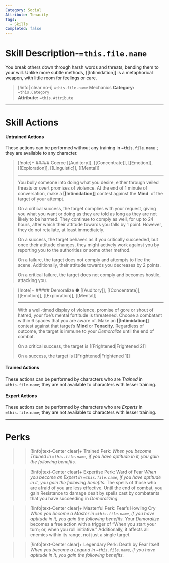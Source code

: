 ```yaml
---
Category: Social
Attribute: Tenacity
Tags:
  - Skills
Completed: false
---
```

# Skill Description-`=this.file.name`
You break others down through harsh words and threats, bending them to your will. Unlike more subtle methods, [[Intimidation]] is a metaphorical weapon, with little room for feelings or care. 
>[!info| clear no-i] `=this.file.name` Mechanics
>**Category:** `=this.Category`   
>**Attribute:** `=this.Attribute`
- - -
# Skill Actions
#### Untrained Actions
These actions can be performed without any training in `=this.file.name `; they are available to any character. 
> [!note]+ ##### Coerce 
> [[Auditory]], [[Concentrate]], [[Emotion]], [[Exploration]], [[Linguistic]], [[Mental]]
>- - -
> You bully someone into doing what you desire, either through veiled threats or overt promises of violence. At the end of 1 minute of conversation, make a **[[Intimidation]]** contest against the **Mind**  of the target of your attempt. 
> 
> On a critical success, the target complies with your request, giving you what you want or doing as they are told as long as they are not likely to be harmed. They continue to comply as well, for up to 24 hours, after which their attitude towards you falls by 1 point. However, they do not retaliate, at least immediately. 
> 
> On a success, the target behaves as if you critically succeeded, but once their attitude changes, they might actively work against you by reporting you to the authorities or some other method. 
> 
> On a failure, the target does not comply and attempts to flee the scene. Additionally, their attitude towards you decreases by 2 points. 
> 
> On a critical failure, the target does not comply and becomes hostile, attacking you. 

> [!note]+ ##### Demoralize ●
> [[Auditory]], [[Concentrate]], [[Emotion]], [[Exploration]], [[Mental]]
>- - -
> With a well-timed display of violence, promise of gore or shout of hatred, your foe’s mental fortitude is threatened. Choose a combatant within 6 spaces that you are aware of. Make an **[[Intimidation]]** contest against that target’s **Mind** or **Tenacity.** Regardless of outcome, the target is immune to your *Demoralize* until the end of combat. 
> 
> On a critical success, the target is [[Frightened\|Frightened 2]]
> 
> On a success, the target is [[Frightened\|Frightened 1]]

#### Trained Actions
These actions can be performed by characters who are *Trained* in `=this.file.name`; they are not available to characters with lesser training.
#### Expert Actions
These actions can be performed by characters who are *Experts* in `=this.file.name`; they are not available to characters with lesser training.
- - -
# Perks
>> [!info|text-Center clear]+ Trained Perk: 
>> *When you become Trained in `=this.file.name`, if you have aptitude in it, you gain the following benefits.*
>> 

>> [!info|text-Center clear]+ Expertise Perk: Ward of Fear
>> *When you become an Expert in `=this.file.name`, if you have aptitude in it, you gain the following benefits.*
>> The spells of those who are afraid of you are less effective. Until the end of combat, you gain Resistance to damage dealt by spells cast by combatants that you have succeeding in *Demoralizing*. 

>> [!info|text-Center clear]+ Masterful Perk: Fear’s Howling Cry
>> *When you become a Master in `=this.file.name`, if you have aptitude in it, you gain the following benefits.*
>> Your *Demoralize* becomes a free action with a trigger of “When you start your turn; or, when you roll initiative.” Additionally, it affects all enemies within its range, not just a single target. 

>> [!info|text-Center clear]+ Legendary Perk: Death by Fear Itself
>> *When you become a Legend in `=this.file.name`, if you have aptitude in it, you gain the following benefits.*
>> 